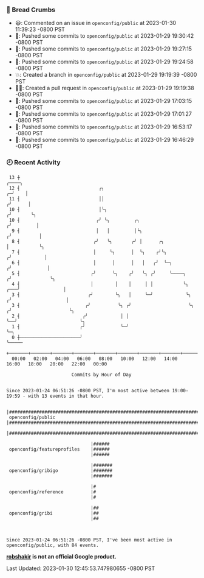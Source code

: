 ### 🍞 Bread Crumbs

 * 😃: Commented on an issue in `openconfig/public` at 2023-01-30 11:39:23 -0800 PST
 * 🚢: Pushed some commits to `openconfig/public` at 2023-01-29 19:30:42 -0800 PST
 * 🚢: Pushed some commits to `openconfig/public` at 2023-01-29 19:27:15 -0800 PST
 * 🚢: Pushed some commits to `openconfig/public` at 2023-01-29 19:24:58 -0800 PST
 * 💥: Created a branch in `openconfig/public` at 2023-01-29 19:19:39 -0800 PST
 * ✍🏼: Created a pull request in `openconfig/public` at 2023-01-29 19:19:38 -0800 PST
 * 🚢: Pushed some commits to `openconfig/public` at 2023-01-29 17:03:15 -0800 PST
 * 🚢: Pushed some commits to `openconfig/public` at 2023-01-29 17:01:27 -0800 PST
 * 🚢: Pushed some commits to `openconfig/public` at 2023-01-29 16:53:17 -0800 PST
 * 🚢: Pushed some commits to `openconfig/public` at 2023-01-29 16:46:29 -0800 PST

### 🕘 Recent Activity
```
 13 ┼                                                                                 ╭────╮
 12 ┤                             ╭╮                                                ╭─╯    │
 11 ┤                             ││                                               ╭╯      │
 10 ┤                             │╰╮                                             ╭╯       ╰╮
 10 ┤                            ╭╯ ╰╮         ╭╮                                ╭╯         │
  9 ┤                            │   │         │╰╮                              ╭╯          │
  8 ┤                           ╭╯   ╰╮       ╭╯ │      ╭╮                      │           ╰╮
  7 ┤                           │     ╰╮      │  ╰╮    ╭╯╰╮                    ╭╯            │
  6 ┤                           │      │      │   │   ╭╯  ╰─╮                 ╭╯             │
  5 ┤                          ╭╯      ╰╮    ╭╯   ╰╮ ╭╯     ╰────╮           ╭╯              ╰╮
  4 ┤                          │        │    │     │ │           ╰╮      ╭───╯                │
  3 ┤                         ╭╯        ╰╮   │     ╰─╯            ╰╮    ╭╯                    │
  3 ┤                        ╭╯          ╰╮ ╭╯                     ╰╮  ╭╯                     ╰╮
  2 ┤                       ╭╯            │ │                       ╰──╯                       ╰╮
  1 ┤                      ╭╯             ╰─╯                                                   ╰─╮
  0 ┼──────────────────────╯                                                                      ╰─────
    +───────+───────+───────+───────+───────+───────+───────+───────+───────+───────+───────+───────+────
  00:00   02:00   04:00   06:00   08:00   10:00   12:00   14:00   16:00   18:00   20:00   22:00   00:00   

						Commits by Hour of Day


Since 2023-01-24 06:51:26 -0800 PST, I'm most active between 19:00-19:59 - with 13 events in that hour.

```



```
                               |####################################################################################
 openconfig/public             |####################################################################################
                               |####################################################################################

                               |######
 openconfig/featureprofiles    |######
                               |######

                               |#######
 openconfig/gribigo            |#######
                               |#######

                               |#
 openconfig/reference          |#
                               |#

                               |##
 openconfig/gribi              |##
                               |##



Since 2023-01-24 06:51:26 -0800 PST, I've been most active in openconfig/public, with 84 events.

```
**[robshakir](mailto:robjs@google.com) is not an official Google product.**  


Last Updated: 2023-01-30 12:45:53.747980655 -0800 PST

